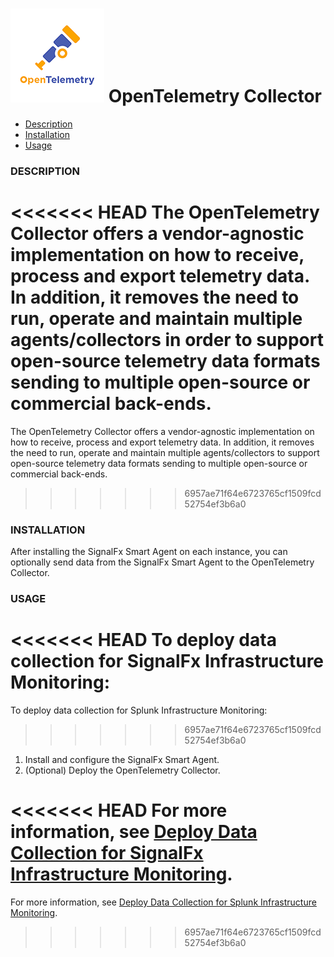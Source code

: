 # ![](./img/integration_opentelemetry.png) OpenTelemetry Collector

- [Description](#description)
- [Installation](#installation)
- [Usage](#usage)

### DESCRIPTION

<<<<<<< HEAD
The OpenTelemetry Collector offers a vendor-agnostic implementation on how to receive, process and export telemetry data. In addition, it removes the need to run, operate and maintain multiple agents/collectors in order to support open-source telemetry data formats sending to multiple open-source or commercial back-ends.
=======
The OpenTelemetry Collector offers a vendor-agnostic implementation on how to receive, process and export telemetry data. In addition, it removes the need to run, operate and maintain multiple agents/collectors to support open-source telemetry data formats sending to multiple open-source or commercial back-ends.
>>>>>>> 6957ae71f64e6723765cf1509fcd52754ef3b6a0

### INSTALLATION

After installing the SignalFx Smart Agent on each instance, you can optionally send data from the SignalFx Smart Agent to the OpenTelemetry Collector. 

### USAGE

<<<<<<< HEAD
To deploy data collection for SignalFx Infrastructure Monitoring:
=======
To deploy data collection for Splunk Infrastructure Monitoring:
>>>>>>> 6957ae71f64e6723765cf1509fcd52754ef3b6a0

1. Install and configure the SignalFx Smart Agent.
2. (Optional) Deploy the OpenTelemetry Collector.

<<<<<<< HEAD
For more information, see [Deploy Data Collection for SignalFx Infrastructure Monitoring](https://quickdraw.splunk.com/redirect/?product=Observability&location=learnmore.otel.imm&version=current).
=======
For more information, see [Deploy Data Collection for Splunk Infrastructure Monitoring](https://quickdraw.splunk.com/redirect/?product=Observability&location=learnmore.otel.imm&version=current).
>>>>>>> 6957ae71f64e6723765cf1509fcd52754ef3b6a0
